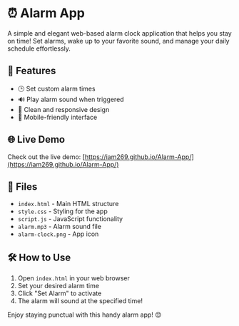 # ⏰ Alarm App

A simple and elegant web-based alarm clock application that helps you stay on time! Set alarms, wake up to your favorite sound, and manage your daily schedule effortlessly.

## 🚀 Features

- 🕒 Set custom alarm times
- 🔊 Play alarm sound when triggered
- 🎨 Clean and responsive design
- 📱 Mobile-friendly interface

## 🌐 Live Demo

Check out the live demo: [https://iam269.github.io/Alarm-App/](https://iam269.github.io/Alarm-App/)

## 📁 Files

- `index.html` - Main HTML structure
- `style.css` - Styling for the app
- `script.js` - JavaScript functionality
- `alarm.mp3` - Alarm sound file
- `alarm-clock.png` - App icon

## 🛠️ How to Use

1. Open `index.html` in your web browser
2. Set your desired alarm time
3. Click "Set Alarm" to activate
4. The alarm will sound at the specified time!

Enjoy staying punctual with this handy alarm app! 😊